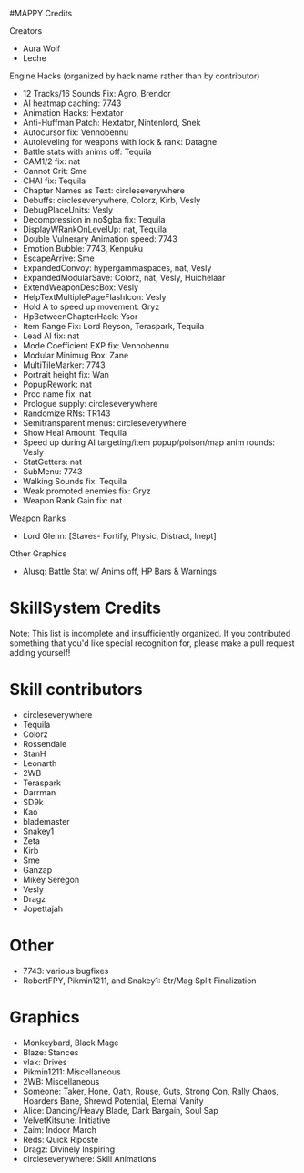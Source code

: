 #MAPPY Credits

Creators
- Aura Wolf
- Leche

Engine Hacks (organized by hack name rather than by contributor)
- 12 Tracks/16 Sounds Fix: Agro, Brendor
- AI heatmap caching: 7743
- Animation Hacks: Hextator
- Anti-Huffman Patch: Hextator, Nintenlord, Snek
- Autocursor fix: Vennobennu
- Autoleveling for weapons with lock & rank: Datagne
- Battle stats with anims off: Tequila
- CAM1/2 fix: nat
- Cannot Crit: Sme
- CHAI fix: Tequila
- Chapter Names as Text: circleseverywhere
- Debuffs: circleseverywhere, Colorz, Kirb, Vesly
- DebugPlaceUnits: Vesly
- Decompression in no$gba fix: Tequila
- DisplayWRankOnLevelUp: nat, Tequila
- Double Vulnerary Animation speed: 7743
- Emotion Bubble: 7743, Kenpuku
- EscapeArrive: Sme
- ExpandedConvoy: hypergammaspaces, nat, Vesly
- ExpandedModularSave: Colorz, nat, Vesly, Huichelaar
- ExtendWeaponDescBox: Vesly
- HelpTextMultiplePageFlashIcon: Vesly
- Hold A to speed up movement: Gryz
- HpBetweenChapterHack: Ysor
- Item Range Fix: Lord Reyson, Teraspark, Tequila
- Lead AI fix: nat
- Mode Coefficient EXP fix: Vennobennu
- Modular Minimug Box: Zane
- MultiTileMarker: 7743
- Portrait height fix: Wan
- PopupRework: nat
- Proc name fix: nat
- Prologue supply: circleseverywhere
- Randomize RNs: TR143
- Semitransparent menus: circleseverywhere
- Show Heal Amount: Tequila
- Speed up during AI targeting/item popup/poison/map anim rounds: Vesly
- StatGetters: nat
- SubMenu: 7743
- Walking Sounds fix: Tequila
- Weak promoted enemies fix: Gryz
- Weapon Rank Gain fix: nat
  
Weapon Ranks
- Lord Glenn: [Staves- Fortify, Physic, Distract, Inept]

Other Graphics
- Alusq: Battle Stat w/ Anims off, HP Bars & Warnings


# SkillSystem Credits
Note: This list is incomplete and insufficiently organized. If you contributed
something that you'd like special recognition for, please make a pull request
adding yourself!

# Skill contributors

- circleseverywhere
- Tequila
- Colorz
- Rossendale
- StanH
- Leonarth
- 2WB
- Teraspark
- Darrman
- SD9k
- Kao
- blademaster
- Snakey1
- Zeta
- Kirb
- Sme
- Ganzap
- Mikey Seregon
- Vesly 
- Dragz
- Jopettajah

# Other

- 7743: various bugfixes
- RobertFPY, Pikmin1211, and Snakey1: Str/Mag Split Finalization

# Graphics

- Monkeybard, Black Mage
- Blaze: Stances
- vlak: Drives
- Pikmin1211: Miscellaneous
- 2WB: Miscellaneous
- Someone: Taker, Hone, Oath, Rouse, Guts, Strong Con, Rally Chaos, Hoarders Bane, Shrewd Potential, Eternal Vanity 
- Alice: Dancing/Heavy Blade, Dark Bargain, Soul Sap 
- VelvetKitsune: Initiative 
- Zaim: Indoor March
- Reds: Quick Riposte
- Dragz: Divinely Inspiring
- circleseverywhere: Skill Animations

